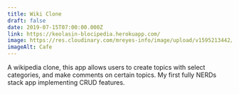 ```yaml
---
title: Wiki Clone
draft: false
date: 2019-07-15T07:00:00.000Z
link: https://keolasin-blocipedia.herokuapp.com/
image: https://res.cloudinary.com/mreyes-info/image/upload/v1595213442/Oddities/Barcelona_Cafe.jpg
imageAlt: Cafe
---
```

A wikipedia clone, this app allows users to create topics with select categories, and make comments on certain topics. My first fully NERDs stack app implementing CRUD features.